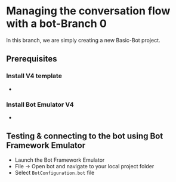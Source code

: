 # Managing the conversation flow with a bot-Branch 0
In this branch, we are simply creating a new Basic-Bot project.

## Prerequisites
### Install V4 template
  -
### Install Bot Emulator V4
-
## Testing & connecting to the bot using Bot Framework Emulator
- Launch the Bot Framework Emulator
- File -> Open bot and navigate to your local project folder
- Select `BotConfiguration.bot` file


